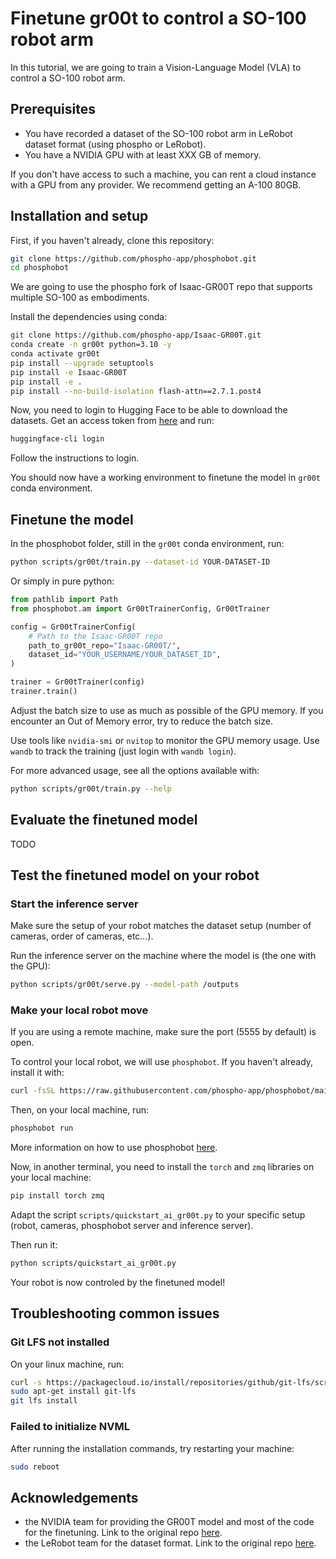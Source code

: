 # Finetune gr00t to control a SO-100 robot arm

In this tutorial, we are going to train a Vision-Language Model (VLA) to control a SO-100 robot arm.

## Prerequisites

- You have recorded a dataset of the SO-100 robot arm in LeRobot dataset format (using phospho or LeRobot).
- You have a NVIDIA GPU with at least XXX GB of memory.

If you don't have access to such a machine, you can rent a cloud instance with a GPU from any provider. We recommend getting an A-100 80GB.

## Installation and setup

First, if you haven't already, clone this repository:

```bash
git clone https://github.com/phospho-app/phosphobot.git
cd phosphobot
```

We are going to use the phospho fork of Isaac-GR00T repo that supports multiple SO-100 as embodiments.

Install the dependencies using conda:

```bash
git clone https://github.com/phospho-app/Isaac-GR00T.git
conda create -n gr00t python=3.10 -y
conda activate gr00t
pip install --upgrade setuptools
pip install -e Isaac-GR00T
pip install -e .
pip install --no-build-isolation flash-attn==2.7.1.post4
```

Now, you need to login to Hugging Face to be able to download the datasets.
Get an access token from [here](https://huggingface.co/settings/tokens) and run:

```bash
huggingface-cli login
```

Follow the instructions to login.

You should now have a working environment to finetune the model in `gr00t` conda environment.

## Finetune the model

In the phosphobot folder, still in the `gr00t` conda environment, run:

```bash
python scripts/gr00t/train.py --dataset-id YOUR-DATASET-ID
```

Or simply in pure python:

```python
from pathlib import Path
from phosphobot.am import Gr00tTrainerConfig, Gr00tTrainer

config = Gr00tTrainerConfig(
    # Path to the Isaac-GR00T repo
    path_to_gr00t_repo="Isaac-GR00T/",
    dataset_id="YOUR_USERNAME/YOUR_DATASET_ID",
)

trainer = Gr00tTrainer(config)
trainer.train()
```

Adjust the batch size to use as much as possible of the GPU memory.
If you encounter an Out of Memory error, try to reduce the batch size.

Use tools like `nvidia-smi` or `nvitop` to monitor the GPU memory usage.
Use `wandb` to track the training (just login with `wandb login`).

For more advanced usage, see all the options available with:

```bash
python scripts/gr00t/train.py --help
```

## Evaluate the finetuned model

TODO

## Test the finetuned model on your robot

### Start the inference server

Make sure the setup of your robot matches the dataset setup (number of cameras, order of cameras, etc...).

Run the inference server on the machine where the model is (the one with the GPU):

```bash
python scripts/gr00t/serve.py --model-path /outputs
```

### Make your local robot move

If you are using a remote machine, make sure the port (5555 by default) is open.

To control your local robot, we will use `phosphobot`.
If you haven't already, install it with:

```bash
curl -fsSL https://raw.githubusercontent.com/phospho-app/phosphobot/main/install.sh | sudo bash
```

Then, on your local machine, run:

```bash
phosphobot run
```

More information on how to use phosphobot [here](https://docs.phospho.ai/).

Now, in another terminal, you need to install the `torch` and `zmq` libraries on your local machine:

```bash
pip install torch zmq
```

Adapt the script `scripts/quickstart_ai_gr00t.py` to your specific setup (robot, cameras, phosphobot server and inference server).

Then run it:

```bash
python scripts/quickstart_ai_gr00t.py
```

Your robot is now controled by the finetuned model!

## Troubleshooting common issues

### Git LFS not installed

On your linux machine, run:

```bash
curl -s https://packagecloud.io/install/repositories/github/git-lfs/script.deb.sh | sudo bash
sudo apt-get install git-lfs
git lfs install
```

### Failed to initialize NVML

After running the installation commands, try restarting your machine:

```bash
sudo reboot
```

## Acknowledgements

- the NVIDIA team for providing the GR00T model and most of the code for the finetuning. Link to the original repo [here](https://github.com/NVIDIA/Isaac-GR00T).
- the LeRobot team for the dataset format. Link to the original repo [here](https://github.com/huggingface/lerobot).
